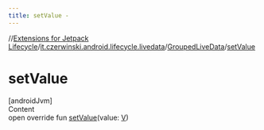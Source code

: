 ```yaml
---
title: setValue -
---
```

//[Extensions for Jetpack Lifecycle](../../index.html)/[it.czerwinski.android.lifecycle.livedata](../index.html)/[GroupedLiveData](index.html)/[setValue](set-value.html)



# setValue  
[androidJvm]  
Content  
open override fun [setValue](set-value.html)(value: [V](index.html))  



